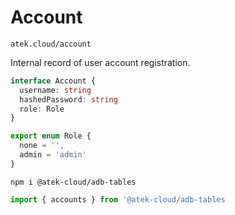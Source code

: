 # Account

`atek.cloud/account`

Internal record of user account registration.

```typescript
interface Account {
  username: string
  hashedPassword: string
  role: Role
}

export enum Role {
  none = '',
  admin = 'admin'
}
```

```
npm i @atek-cloud/adb-tables
```

```typescript
import { accounts } from '@atek-cloud/adb-tables
```
